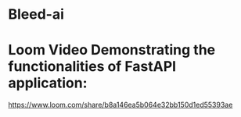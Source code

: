 # Bleed-ai

# Loom Video Demonstrating the functionalities of FastAPI application:

https://www.loom.com/share/b8a146ea5b064e32bb150d1ed55393ae
